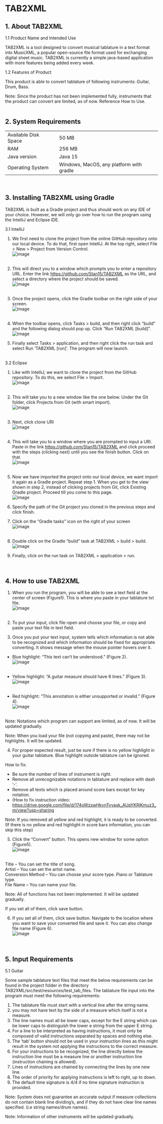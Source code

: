 # TAB2XML

## 1. About TAB2XML

1.1 Product Name and Intended Use

TAB2XML is a tool designed to convert musical tablature in a text format into MusicXML, a popular open-source file format used for exchanging digital sheet music.  TAB2XML is currently a simple java-based application with more features being added every week.  
  
1.2 Features of Product

This product is able to convert tablature of following instruments: Guitar, Drum, Bass.

Note: Since the product has not been implemented fully, instruments that the product can convert are limited, as of now. Reference How to Use. <br/><br/>



## 2. System Requirements

|     |           |
|-----|-----------|
|Available Disk Space |	50 MB|
|RAM | 256 MB|
|Java version | Java 15|
|Operating System |	Windows, MacOS, any platform with gradle|. <br/><br/><br/>

<br/>

## 3. Installing TAB2XML using Gradle

TAB2XML is built as a Gradle project and thus should work on any IDE of your choice. 
However, we will only go over how to run the program using the IntelliJ and Eclipse IDE.

3.1	IntelliJ

1. We first need to clone the project from the online GitHub repository onto our local
device. To do that, first open IntelliJ. At the top right, select File > New > Project from 
Version Control. <br/>
![image](https://user-images.githubusercontent.com/76922658/111523021-32c74700-8731-11eb-9915-3987fdf4632a.png) <br/><br/>


2. This will direct you to a window which prompts you to enter a repository URL. Enter the
link https://github.com/Stan15/TAB2XML as the URL, and select a directory where the 
project should be saved. <br/>
![image](https://user-images.githubusercontent.com/76922658/111525193-b124e880-8733-11eb-9a1d-048f1a0a584b.png) <br/><br/>


3. Once the project opens, click the Gradle toolbar on the right side of your screen. <br/>
![image](https://user-images.githubusercontent.com/76922658/111525232-bb46e700-8733-11eb-8767-fe31c30b2e6b.png) <br/><br/>


4. When the toolbar opens, click Tasks > build, and then right click “build” and the
 following dialog should pop up. Click “Run TAB2XML [build]”. <br/>
![image](https://user-images.githubusercontent.com/76922658/111502360-2c7aa000-871c-11eb-9d27-c49dedaf83a1.png) <br/>

5. Finally select Tasks > application, and then right click the run task and select Run 
‘TAB2XML [run]’. The program will now launch. <br/><br/>


3.2	Eclipse

1. Like with IntelliJ, we want to clone the project from the GitHub repository. To do this, we select File > Import. <br/>
![image](https://user-images.githubusercontent.com/76922658/111523398-a0737300-8731-11eb-9d44-f9db034994fc.png) <br/><br/>
 

2. This will take you to a new window like the one below. Under the Git folder, click Projects from Git (with smart import). <br/>
![image](https://user-images.githubusercontent.com/76922658/111523439-a8cbae00-8731-11eb-9982-dc57fbd8345a.png) <br/><br/>


3. Next, click clone URI <br/>
![image](https://user-images.githubusercontent.com/76922658/111503482-2e912e80-871d-11eb-96d0-d31450891d02.png) <br/><br/>


4. This will take you to a window where you are prompted to input a URI. Paste in the link https://github.com/Stan15/TAB2XML and click proceed with the steps (clicking next) until you see the finish button. Click on that. <br/>
![image](https://user-images.githubusercontent.com/76922658/111523502-b5e89d00-8731-11eb-930f-ec7932f04a5c.png) <br/><br/>


5. Now we have imported the project onto our local device, we want import it again as a Gradle project. Repeat step 1. When you get to the view shown in step 2, instead of clicking projects from Git, click Existing Gradle project. Proceed till you come to this page. <br/>
![image](https://user-images.githubusercontent.com/76922658/111523542-be40d800-8731-11eb-86ab-5ec1ee6aa559.png) <br/>


6. Specify the path of the Git project you cloned in the previous steps and click finish.


7. Click on the “Gradle tasks” icon on the right of your screen <br/>
![image](https://user-images.githubusercontent.com/76922658/111503414-1f11e580-871d-11eb-8442-2bb2fd6f0ed7.png) <br/><br/>


8. Double click on the Gradle “build” task at TAB2XML > build > build. <br/>
![image](https://user-images.githubusercontent.com/76922658/111523576-cbf65d80-8731-11eb-93a8-c8dff42b2a02.png) <br/>


9. Finally, click on the run task on TAB2XML > application > run. <br/><br/><br/>



## 4. How to use TAB2XML

1.	When you run the program, you will be able to see a text field at the center of screen 
(Figure1). This is where you paste in your tablature txt file. <br/>
![image](https://user-images.githubusercontent.com/76922658/111504953-7ebcc080-871e-11eb-8ea8-e1050bb83932.png) <br/><br/>


2. To put your input, click file-open and choose your file, or copy and paste your text file in text field. <br/>


3. Once you put your text input, system tells which information is not able to be recognized and which information should be fixed for appropriate converting. It shows message when the mouse pointer hovers over it. <br/>


-	Blue highlight: “This text can’t be understood.” (Figure 2). <br/>
![image](https://user-images.githubusercontent.com/76922658/111505030-92682700-871e-11eb-8958-36007991c9d5.png) <br/><br/>


-	Yellow highlight: “A guitar measure should have 6 lines.” (Figure 3). <br/>
![image](https://user-images.githubusercontent.com/76922658/111505099-a6ac2400-871e-11eb-94da-bb9487002a7f.png) <br/><br/>


-	Red highlight: “This annotation is either unsupported or invalid.” (Figure 4). <br/>
![image](https://user-images.githubusercontent.com/76922658/111505129-af045f00-871e-11eb-9df7-7d3b89d9bf07.png) <br/><br/>


Note: Notations which program can support are limited, as of now. It will be updated gradually.


Note: When you load your file (not copying and paste), there may not be highlights. It will be updated. <br/>


4. For proper expected result, just be sure if there is no yellow highlight in your guitar 
tablature. Blue highlight outside tablature can be ignored. <br/>


How to fix: 
- Be sure the number of lines of instrument is right. <br/>
- Remove all unrecognizable notations in tablature and replace with dash ‘-’. <br/>
- Remove all texts which is placed around score bars except for key notation. <br/>
- (How to fix instruction video: https://drive.google.com/file/d/174oWzswHkvnTvyask_AUpYKRjKmuz3_m/view?usp=sharing <br/>


Note: If you removed all yellow and red highlight, it is ready to be converted.
(If there is no yellow and red highlight in score bars information, you can skip this step) <br/>


5. Click the “Convert” button. This opens new window for some option (Figure5). <br/>
![image](https://user-images.githubusercontent.com/76922658/111522744-f3005f80-8730-11eb-95c5-b281eef210b1.png) <br/><br/>


Title – You can set the title of song. <br/>
Artist – You can set the artist name. <br/>
Conversion Method – You can choose your score type. Piano or Tablature type. <br/>
File Name – You can name your file. <br/>


Note: All of functions has not been implemented. It will be updated gradually.


If you set all of them, click save button. <br/>


6. If you set all of them, click save button. Navigate to the location where you want to save your converted file and save it. You can also change file name (Figure 6). <br/>
![image](https://user-images.githubusercontent.com/76922658/111522873-10352e00-8731-11eb-821c-e65ee2fecd32.png) <br/><br/><br/>



## 5. Input Requirements


5.1 Guitar


Some sample tablature text files that meet the below requirements can be found in the project folder in the directory TAB2XML/src/test/resources/test_tab_files. The tablature file input into the program must meet the following requirements:


1.	The tablature file must start with a vertical line after the string name.
2.	you may not have text by the side of a measure which itself is not a measure.
3.	The line names must all be lower caps, except for the E string which can be lower caps to distinguish the lower e string from the upper E string.
4.	For a line to be interpreted as having instructions, it must only be composed of valid instructions separated by spaces and nothing else.
5.	The ‘tab’ button should not be used in your instruction lines as this might result in the system not applying the instructions to the correct measure.
6.	For your instructions to be recognized, the line directly below the instruction line must be a measure line or another instruction line (instruction chaining is allowed).
7.	Lines of instructions are chained by connecting the lines by one new line.
8.	The order of priority for applying instructions is left to right, up to down.
9.	The default time signature is 4/4 if no time signature instruction is provided. <br/>


Note: System does not guarantee an accurate output if measure collections do not contain blank 
line dividing’s, and if they do not have clear line names specified. (i.e string names/drum names).


Note: Information of other instruments will be updated gradually.

